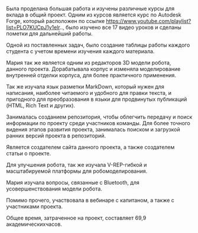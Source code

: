 Была проделана большая работа и изучены различные курсы для вклада в общий проект. Одним из курсов является курс по Autodesk Forge, который расположен по ссылке  https://www.youtube.com/playlist?list=PLO7KUCpJ1y1elr.., было изучено все 17 видео уроков и сделаны пометки для дальнейший работы. 

Одной из поставленных задач, было создание таблицы работы каждого студента с учетом времени изучения каждого материала.

 Мария так же является одним из редакторов 3D модели робота, данного проекта. Дорабатывала корпус и изменяла моделирование внутренней отделки корпуса, для более практичного применения.  
 
Так же изучала язык разметки MarkDown, который нужен для написания, наиболее читаемого и удобного для правки текста, и пригодного для преобразования в языки для продвинутых публикаций (HTML, Rich Text и других).

 Занималась созданием репозитория, чтобы облегчить передачу и поиск информации по проекту среди участников команды. Для более точного видения этапов развития проекта, занималась поиском и загрузкой ранних версий проекта в репозиторий.
 
Является создателем сайта данного проекта, а также создателем статьи о проекте. 

Для улучшения робота, так же изучала V-REP-гибкой и масштабируемой платформы для робомоделирования.

 Мария изучала вопросы, связанные с Bluetooth, для усовершенствования модели робота. 
 
Помимо прочего, участвовала в вебинаре с капитаном, а также с участниками проекта.

Общее время, затраченное на проект, составляет 69,9 академическихчасов.
